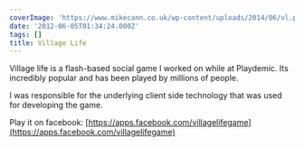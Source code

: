 ```yaml
---
coverImage: 'https://www.mikecann.co.uk/wp-content/uploads/2014/06/vl.png'
date: '2012-06-05T01:34:24.000Z'
tags: []
title: Village Life
---
```


Village life is a flash-based social game I worked on while at Playdemic. Its incredibly popular and has been played by millions of people.

<!-- more -->

I was responsible for the underlying client side technology that was used for developing the game.

<!--more-->

Play it on facebook: [https://apps.facebook.com/villagelifegame](https://apps.facebook.com/villagelifegame)
